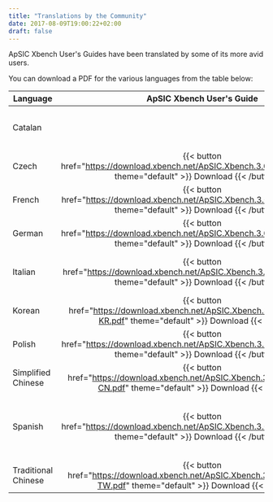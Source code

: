 ```yaml
---
title: "Translations by the Community"
date: 2017-08-09T19:00:22+02:00
draft: false
---
```


ApSIC Xbench User's Guides have been translated by some of its more avid users.

You can download a PDF for the various languages from the table below:

Language | ApSIC Xbench User's Guide | Plugin for SDL Trados Studio | Quick Reference Card | Connector for Memsource | Translator
---------|:-------------------------:|:----------------------------:|:--------------------:|:-----------------------:|-----------
Catalan  |  |  | {{< button href="https://download.xbench.net/ApSIC.Xbench.3.0.QuickReferenceCard.CA.pdf" theme="default" >}} Download {{< /button >}} |  | [Oscar Martin](https://twitter.com/omartin_75) and [Vicky Alins](https://es.linkedin.com/in/vicky-alins-87bb4326) 
Czech | {{< button href="https://download.xbench.net/ApSIC.Xbench.3.0.UserGuide.CZ.pdf" theme="default" >}} Download {{< /button >}} | {{< button href="https://download.xbench.net/ApSIC.Xbench.Plugin.For.Studio.User.Guide.CZ.pdf" theme="default" >}} Download {{< /button >}} | {{< button href="https://download.xbench.net/ApSIC.Xbench.3.0.QuickReferenceCard.CZ.pdf" theme="default" >}} Download {{< /button >}} |  | [Ivan Šimerka](http://www.proz.com/profile/578662)
French | {{< button href="https://download.xbench.net/ApSIC.Xbench.3.0.UserGuide.FR.pdf" theme="default" >}} Download {{< /button >}} | {{< button href="https://download.xbench.net/ApSIC.Xbench.Plugin.For.Studio.User.Guide.FR.pdf" theme="default" >}} Download {{< /button >}} | {{< button href="https://download.xbench.net/ApSIC.Xbench.3.0.QuickReferenceCard.FR.pdf" theme="default" >}} Download {{< /button >}} | {{< button href="https://download.xbench.net/ApSIC.Xbench.Connector.Memsource.User.Guide.FR.pdf" theme="default" >}} Download {{< /button >}}  | [Franck Charreire](http://www.proz.com/profile/61038)
German | {{< button href="https://download.xbench.net/ApSIC.Xbench.3.0.UserGuide.DE.pdf" theme="default" >}} Download {{< /button >}} |  |   |  | [Michael Widemann](http://www.mares-munich.de/)
Italian | {{< button href="https://download.xbench.net/ApSIC.Xbench.3.0.UserGuide.IT.pdf" theme="default" >}} Download {{< /button >}} | {{< button href="https://download.xbench.net/ApSIC.Xbench.Plugin.For.Studio.User.Guide.IT.pdf" theme="default" >}} Download {{< /button >}} | {{< button href="https://download.xbench.net/ApSIC.Xbench.3.0.QuickReferenceCard.IT.pdf" theme="default" >}} Download {{< /button >}} |  | [ Giacomo Falconi](http://www.wordbridge.it/) and [Paolo Troiani](http://www.proz.com/profile/101700)
Korean | {{< button href="https://download.xbench.net/ApSIC.Xbench.3.0.UserGuide.ko-KR.pdf" theme="default" >}} Download {{< /button >}} | {{< button href="https://download.xbench.net/ApSIC.Xbench.Plugin.For.Studio.User.Guide.KO-KR.pdf" theme="default" >}} Download {{< /button >}} | {{< button href="https://download.xbench.net/ApSIC.Xbench.3.0.QuickReferenceCard.KO-KR.pdf" theme="default" >}} Download {{< /button >}} |  | [Borysoft, Inc](http://www.borysoft.com/)
Polish | {{< button href="https://download.xbench.net/ApSIC.Xbench.3.0.UserGuide.PL.pdf" theme="default" >}} Download {{< /button >}} |  | {{< button href="https://download.xbench.net/ApSIC.Xbench.3.0.QuickReferenceCard.PL.pdf" theme="default" >}} Download {{< /button >}} |  | [Michal Tosza](https://www.linkedin.com/pub/micha%C5%82-tosza/1a/47/66a)
Simplified Chinese | {{< button href="https://download.xbench.net/ApSIC.Xbench.3.0.UserGuide.ZH-CN.pdf" theme="default" >}} Download {{< /button >}} | {{< button href="https://download.xbench.net/ApSIC.Xbench.Plugin.For.Studio.User.Guide.ZH-CN.pdf" theme="default" >}} Download {{< /button >}} | {{< button href="https://download.xbench.net/ApSIC.Xbench.3.0.QuickReferenceCard.ZH-CN.pdf" theme="default" >}} Download {{< /button >}} |  | [Borysoft, Inc](http://www.borysoft.com/)
Spanish | {{< button href="https://download.xbench.net/ApSIC.Xbench.3.0.UserGuide.ES.pdf" theme="default" >}} Download {{< /button >}} | {{< button href="https://download.xbench.net/ApSIC.Xbench.Plugin.For.Studio.User.Guide.ES.pdf" theme="default" >}} Download {{< /button >}} | {{< button href="https://download.xbench.net/ApSIC.Xbench.3.0.QuickReferenceCard.ES.pdf" theme="default" >}} Download {{< /button >}} |  | [Fernando Streckwall](mailto:fernandostreckwall@hotmail.com), [Oscar Martin](https://twitter.com/omartin_75) and [Montse Arévalo](https://es.linkedin.com/in/montsearevalo)
Traditional Chinese | {{< button href="https://download.xbench.net/ApSIC.Xbench.3.0.UserGuide.ZH-TW.pdf" theme="default" >}} Download {{< /button >}} | {{< button href="https://download.xbench.net/ApSIC.Xbench.Plugin.For.Studio.User.Guide.ZH-TW.pdf" theme="default" >}} Download {{< /button >}} | {{< button href="https://download.xbench.net/ApSIC.Xbench.3.0.QuickReferenceCard.ZH-TW.pdf" theme="default" >}} Download {{< /button >}} |  | [Borysoft, Inc](http://www.borysoft.com/)
